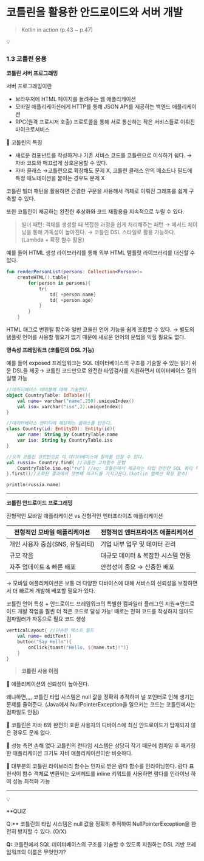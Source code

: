 # 코틀린을 활용한 안드로이드와 서버 개발

> Kotlin in action (p.43 ~ p.47)

<aside>
💡

### 1.3 코틀린 응용

</aside>

**코틀린 서버 프로그래밍**

서버 프로그래밍이란

- 브라우저에 HTML 페이지를 돌려주는 웹 애플리케이션
- 모바일 애플리케이션에게 HTTP를 통해 JSON API를 제공하는 백엔드 애플리케이션
- RPC(원격 프로시저 호출) 프로토콜을 통해 서로 통신하는 작은 서비스들로 이뤄진 마이크로서비스

📎 코틀린의 특징

- 새로운 컴포넌트를 작성하거나 기존 서비스 코드를 코틀린으로 이식하기 쉽다. → 자바 코드와 매끄럽게 상호운용할 수 있다.
- 자바 클래스 →코틀린으로 확장해도 문제 X, 코틀린 클래스 안의 메소드나 필드에 특정 애노테이션을 붙이는 경우도 문제 X

코틀린 빌더 패턴을 활용하면 간결한 구문을 사용해서 객체로 이뤄진 그래프를 쉽게 구축할 수 있다.

또한 코틀린이 제공하는 완전한 추상화와 코드 재활용을 지속적으로 누릴 수 있다.

> 빌더 패턴: 객체를 생성할 때 복잡한 과정을 쉽게 처리해주는 패턴
> → 메서드 체이닝을 통해 가독성이 높아진다.
> → 코틀린 DSL 스타일로 활용 가능하다. (Lambda + 확장 함수 활용)

예를 들어 HTML 생성 라이브러리를 통해 외부 HTML 템플릿 라이브러리를 대신할 수 있다.

```kotlin
fun renderPersonList(persons: Collection<Person>)=
	createHTML().table{
		for(person in persons){
			tr{
				td{ +person.name}
				td{ +person.age}
			}
		}
	}
```

HTML 태그로 변환될 함수와 일반 코들린 언어 기능을 쉽게 조합할 수 있다. → 별도의 템플릿 언어를 사용할 필요가 없기 때문에 새로운 언어의 문법을 익힐 필요도 없다.

**영속성 프레임워크 (코틀린의 DSL 기능)**

예를 들어 exposed 프레임워크는 SQL 데이터베이스의 구조를 기술할 수 있는 읽기 쉬운 DSL을 제공→ 코틀린 코드만으로 완전한 타입검사를 지원하면서 데이터베이스 질의 실행 가능

```kotlin
//데이터베이스 테이블에 대해 기술한다.
object CountryTable: IdTable(){
	val name= varchar("name",250).uniqueIndex()
	val iso= varchar("iso",2).uniqueIndex()
}

//데이터베이스 엔티티에 해당하는 클래스를 만든다.
class Country(id: EntityID): Entity(id){
	var name: String by CountryTable.name
	var iso: String by CountryTable.iso
}

//오직 코틀린 코드만으로 이 데이터베이스에 질의를 던질 수 있다.
val russia= Country.find{ //코틀린 고차함수 문법
	CountryTable.iso.eq("ru") //eq: 코틀린에서 제공하는 타입 안전한 SQL 쿼리 작성 방식
}.first()//조회된 결과에서 첫번째 레코드를 가지고온다.(kotlin 컬렉션 확장 함수)

println(russia.name)
```

---

**코틀린 안드로이드 프로그래밍**

전형적인 모바일 애플리케이션 vs 전형적인 엔터프라이즈 애플리케이션

| 전형적인 모바일 애플리케이션    | 전형적인 엔터프라이즈 애플리케이션 |
| ------------------------------- | ---------------------------------- |
| 개인 사용자 중심(SNS, 유틸리티) | 기업 내부 업무 및 데이터 관리      |
| 규모 작음                       | 대규모 데이터 & 복잡한 시스템 연동 |
| 자주 업데이트 & 빠른 배포       | 안정성이 중요 → 신중한 배포        |

→ 모바일 애플리케이션은 보통 더 다양한 디바이스에 대해 서비스의 신뢰성을 보장하면서 더 빠르게 개발해 배포할 필요가 있다.

코틀린 언어 특성 + 안드로이드 프레임워크의 특별한 컴파일러 플러그인 지원⇒안드로이드 개발 작업을 훨씬 더 적은 코드로 달성 가능! 때로는 전혀 코드를 작성하지 않아도 컴파일러가 자동으로 필요 코드 생성

```kotlin
verticalLayout{ //단순한 텍스트 필드
	val name= editText()
	button("Say Hello"){
		onClick{toast("Hello, ${name.txt}!")}
	}
}

```

> **코틀린 사용 이점**

🧷 애플리케이션의 신뢰성이 높아진다.

왜냐하면,,,,
코틀린 타입 시스템은 null 값을 정확히 추적하며 널 포인터로 인해 생기는 문제를 줄여준다. (Java에서 NullPointerException을 일으키는 코드는 코틀린에서는 컴파일도 안됨)

🧷 코틀린은 자바 6와 완전히 호환
사용자의 디바이스에 최신 안드로이드가 탑재되지 않은 경우도 문제 없다.

🧷 성능 측면 손해 없다
코틀린의 런타임 시스템은 상당히 작기 때문에 컴파일 후 패키징한 애플리케이션 크기도 자바 애플리케이션이란 비슷하다.

🧷 대부분의 코틀린 라이브러리 함수는 인자로 받은 람다 함수를 인라이닝한다.
람다 표현식이 함수 객체로 변환되는 오버헤드를 inline 키워드를 사용하면 람다를 인라이닝 하여 성능 최적화 가능

>

---

<aside>
💡

\*\*QUIZ

Q:\*\* 코틀린의 타입 시스템은 null 값을 정확히 추적하여 NullPointerException을 완전히 방지할 수 있다. (O/X)

**Q:** 코틀린에서 SQL 데이터베이스의 구조를 기술할 수 있도록 지원하는 DSL 기반 프레임워크의 이름은 무엇인가?

</aside>
